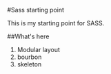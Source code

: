 #Sass starting point

This is my starting point for SASS.

##What's here

1. Modular layout
2. bourbon
3. skeleton
